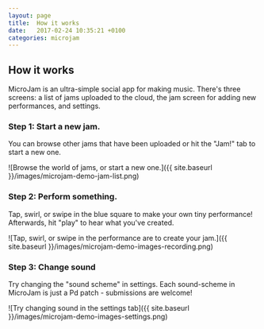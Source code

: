 ```yaml
---
layout: page
title:  How it works
date:   2017-02-24 10:35:21 +0100
categories: microjam
---
```


## How it works

MicroJam is an ultra-simple social app for making music. There's three screens: a list of jams uploaded to the cloud, the jam screen for adding new performances, and settings.

### Step 1: Start a new jam.

You can browse other jams that have been uploaded or hit the "Jam!" tab to start a new one.

![Browse the world of jams, or start a new one.]({{ site.baseurl }}/images/microjam-demo-jam-list.png)

### Step 2: Perform something.

Tap, swirl, or swipe in the blue square to make your own tiny performance! Afterwards, hit "play" to hear what you've created.

![Tap, swirl, or swipe in the performance are to create your jam.]({{ site.baseurl }}/images/microjam-demo-images-recording.png)

### Step 3: Change sound

Try changing the "sound scheme" in settings. Each sound-scheme in MicroJam is just a Pd patch - submissions are welcome!

![Try changing sound in the settings tab]({{ site.baseurl }}/images/microjam-demo-images-settings.png)